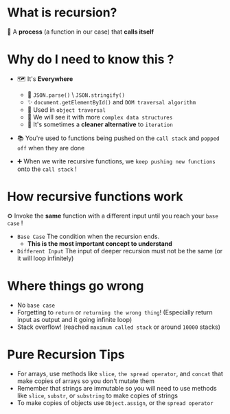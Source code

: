 # What is recursion?

🚀 A **process** (a function in our case) that **calls itself**

# Why do I need to know this ?

- 🗺️ It's **Everywhere**

  - 🧨 `JSON.parse()` \ `JSON.stringify()`
  - ✨ `document.getElementById()` and `DOM traversal algorithm`
  - 🎊 Used in `object traversal`
  - 🎉 We will see it with more `complex data structures`
  - 🧹 It's sometimes a **cleaner alternative** to `iteration`

- 📚 You're used to functions being pushed on the `call stack` and `popped off` when they are done
- ➕ When we write recursive functions, we `keep pushing new functions` onto the `call stack` !

# How recursive functions work

⚙️ Invoke the **same** function with a different input until you reach your `base case` !

- `Base Case` The condition when the recursion ends.
  - **This is the most important concept to understand**
- `Different Input` The input of deeper recursion must not be the same (or it will loop infinitely)

# Where things go wrong

- No `base case`
- Forgetting to `return` or `returning the wrong thing`!
  (Especially return input as output and it going infinite loop)
- Stack overflow! (reached `maximum called stack` or around `10000` stacks)

# Pure Recursion Tips

- For arrays, use methods like `slice`, `the spread operator`, and `concat`
  that make copies of arrays so you don't mutate them
- Remember that strings are immutable so you will need to use methods
  like `slice`, `substr`, or `substring` to make copies of strings
- To make copies of objects use `Object.assign`, or the `spread operator`
